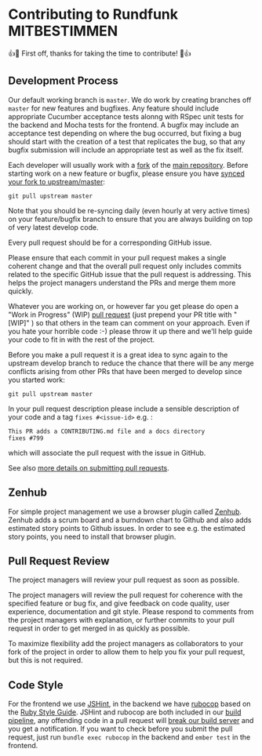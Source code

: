 # Contributing to Rundfunk MITBESTIMMEN

:+1::tada: First off, thanks for taking the time to contribute! :tada::+1:

Development Process
------------------

Our default working branch is `master`. We do work by creating branches off `master` for new features and bugfixes. Any feature should include appropriate Cucumber acceptance tests alonng with RSpec unit tests for the backend and Mocha tests for the frontend. A bugfix may include an acceptance test depending on where the bug occurred, but fixing a bug should start with the creation of a test that replicates the bug, so that any bugfix submission will include an appropriate test as well as the fix itself.

Each developer will usually work with a [fork](https://help.github.com/articles/fork-a-repo/) of the [main repository](https://github.com/roschaefer/rundfunk-mitbestimmen). Before starting work on a new feature or bugfix, please ensure you have [synced your fork to upstream/master](https://help.github.com/articles/syncing-a-fork/):

```
git pull upstream master
```

Note that you should be re-syncing daily (even hourly at very active times) on your feature/bugfix branch to ensure that you are always building on top of very latest develop code.

Every pull request should be for a corresponding GitHub issue.

Please ensure that each commit in your pull request makes a single coherent change and that the overall pull request only includes commits related to the specific GitHub issue that the pull request is addressing. This helps the project managers understand the PRs and merge them more quickly.

Whatever you are working on, or however far you get please do open a "Work in Progress" (WIP) [pull request](https://help.github.com/articles/creating-a-pull-request/) (just prepend your PR title with "[WIP]" ) so that others in the team can comment on your approach. Even if you hate your horrible code :-) please throw it up there and we'll help guide your code to fit in with the rest of the project.


Before you make a pull request it is a great idea to sync again to the upstream develop branch to reduce the chance that there will be any merge conflicts arising from other PRs that have been merged to develop since you started work:

```
git pull upstream master
```

In your pull request description please include a sensible description of your code and a tag `fixes #<issue-id>` e.g. :

```
This PR adds a CONTRIBUTING.md file and a docs directory
fixes #799
```

which will associate the pull request with the issue in GitHub.

See also [more details on submitting pull requests](https://github.com/AgileVentures/WebsiteOne/blob/develop/docs/how_to_submit_a_pull_request_on_github.md).

Zenhub
-------------------

For simple project management we use a browser plugin called [Zenhub](https://www.zenhub.com/).
Zenhub adds a scrum board and a burndown chart to Github and also adds estimated story points to Github issues.
In order to see e.g. the estimated story points, you need to install that browser plugin.

Pull Request Review
-------------------

The project managers will review your pull request as soon as possible.

The project managers will review the pull request for coherence with the specified feature or bug fix, and give feedback on code quality, user experience, documentation and git style. Please respond to comments from the project managers with explanation, or further commits to your pull request in order to get merged in as quickly as possible.

To maximize flexibility add the project managers as collaborators to your fork of the project in order to allow them to help you fix your pull request, but this is not required.

Code Style
-------------

For the frontend we use [JSHint](http://jshint.com/), in the backend we have [rubocop](https://github.com/bbatsov/rubocop) based on the [Ruby Style Guide](https://github.com/bbatsov/ruby-style-guide). JSHint and rubocop are both included in our [build pipeline](https://github.com/roschaefer/rundfunk-mitbestimmen/blob/master/.travis.yml), any offending code in a pull request will [break our build server](https://travis-ci.org/roschaefer/rundfunk-mitbestimmen) and you get a notification. If you want to check before you submit the pull request, just run `bundle exec rubocop` in the backend and `ember test` in the frontend.
